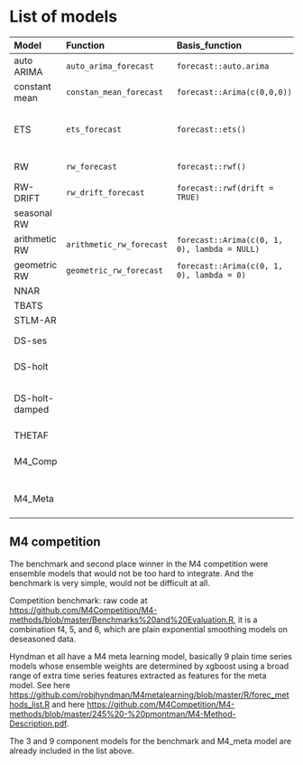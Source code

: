 List of models
================

| Model          | Function                 | Basis\_function                              | Notes                             |
|:---------------|:-------------------------|:---------------------------------------------|:----------------------------------|
| auto ARIMA     | `auto_arima_forecast`    | `forecast::auto.arima`                       |                                   |
| constant mean  | `constan_mean_forecast`  | `forecast::Arima(c(0,0,0))`                  |                                   |
| ETS            | `ets_forecast`           | `forecast::ets()`                            | auto add/mult order, auto damped  |
| RW             | `rw_forecast`            | `forecast::rwf()`                            | flexible lambda                   |
| RW-DRIFT       | `rw_drift_forecast`      | `forecast::rwf(drift = TRUE)`                |                                   |
| seasonal RW    |                          |                                              |                                   |
| arithmetic RW  | `arithmetic_rw_forecast` | `forecast::Arima(c(0, 1, 0), lambda = NULL)` |                                   |
| geometric RW   | `geometric_rw_forecast`  | `forecast::Arima(c(0, 1, 0), lambda = 0)`    | Values &gt;0 only                 |
| NNAR           |                          |                                              |                                   |
| TBATS          |                          |                                              |                                   |
| STLM-AR        |                          |                                              |                                   |
| DS-ses         |                          |                                              | same as ets("ANN")                |
| DS-holt        |                          |                                              | same as ets("AAN")                |
| DS-holt-damped |                          |                                              | same as ets("AAN", damped = TRUE) |
| THETAF         |                          |                                              |                                   |
| M4\_Comp       |                          |                                              | M4 benchmark composite            |
| M4\_Meta       |                          |                                              | M4 meta learning composite        |

M4 competition
--------------

The benchmark and second place winner in the M4 competition were ensemble models that would not be too hard to integrate. And the benchmark is very simple, would not be difficult at all.

Competition benchmark: raw code at <https://github.com/M4Competition/M4-methods/blob/master/Benchmarks%20and%20Evaluation.R>, it is a combination f4, 5, and 6, which are plain exponential smoothing models on deseasoned data.

Hyndman et all have a M4 meta learning model, basically 9 plain time series models whose ensemble weights are determined by xgboost using a broad range of extra time series features extracted as features for the meta model. See here <https://github.com/robjhyndman/M4metalearning/blob/master/R/forec_methods_list.R> and here <https://github.com/M4Competition/M4-methods/blob/master/245%20-%20pmontman/M4-Method-Description.pdf>.

The 3 and 9 component models for the benchmark and M4\_meta model are already included in the list above.
